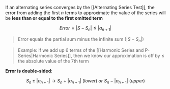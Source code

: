 If an alternating series converges by the [[Alternating Series Test]], the error from adding the first $n$ terms to approximate the value of the series will be **less than or equal to the first omitted term**

$$
Error = |S- S_n| \leq |a_{n+1}|
$$ 

> Error equals the partial sum minus the infinite sum ($|S - S_n|$)



> Example: if we add up 6 terms of the [[Harmonic Series and P-Series|Harmonic Series]], then we know our approximation is off by $\leq$ the absolute value of the 7th term

**Error is double-sided**:

$$
S_n \pm |a_{n+1}| \rightarrow S_n + |a_{n+1}| \ (lower) \ or \ S_n - |a_{n+1}| \ (upper)
$$
